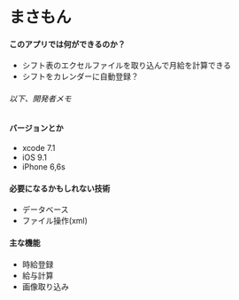 
# まさもん

#### このアプリでは何ができるのか？
* シフト表のエクセルファイルを取り込んで月給を計算できる
* シフトをカレンダーに自動登録？

###### 以下、開発者メモ
#### バージョンとか
* xcode 7.1
* iOS 9.1
* iPhone 6,6s


#### 必要になるかもしれない技術
* データベース
* ファイル操作(xml)

#### 主な機能
* 時給登録
* 給与計算
* 画像取り込み


